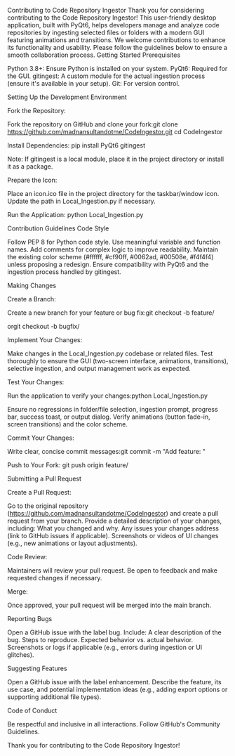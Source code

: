 Contributing to Code Repository Ingestor
Thank you for considering contributing to the Code Repository Ingestor! This user-friendly desktop application, built with PyQt6, helps developers manage and analyze code repositories by ingesting selected files or folders with a modern GUI featuring animations and transitions. We welcome contributions to enhance its functionality and usability. Please follow the guidelines below to ensure a smooth collaboration process.
Getting Started
Prerequisites

Python 3.8+: Ensure Python is installed on your system.
PyQt6: Required for the GUI.
gitingest: A custom module for the actual ingestion process (ensure it's available in your setup).
Git: For version control.

Setting Up the Development Environment

Fork the Repository:

Fork the repository on GitHub and clone your fork:git clone https://github.com/madnansultandotme/CodeIngestor.git
cd CodeIngestor




Install Dependencies:
pip install PyQt6 gitingest


Note: If gitingest is a local module, place it in the project directory or install it as a package.


Prepare the Icon:

Place an icon.ico file in the project directory for the taskbar/window icon. Update the path in Local_Ingestion.py if necessary.


Run the Application:
python Local_Ingestion.py



Contribution Guidelines
Code Style

Follow PEP 8 for Python code style.
Use meaningful variable and function names.
Add comments for complex logic to improve readability.
Maintain the existing color scheme (#ffffff, #cf90ff, #0062ad, #00508e, #f4f4f4) unless proposing a redesign.
Ensure compatibility with PyQt6 and the ingestion process handled by gitingest.

Making Changes

Create a Branch:

Create a new branch for your feature or bug fix:git checkout -b feature/<feature-name>

orgit checkout -b bugfix/<bug-name>




Implement Your Changes:

Make changes in the Local_Ingestion.py codebase or related files.
Test thoroughly to ensure the GUI (two-screen interface, animations, transitions), selective ingestion, and output management work as expected.


Test Your Changes:

Run the application to verify your changes:python Local_Ingestion.py


Ensure no regressions in folder/file selection, ingestion prompt, progress bar, success toast, or output dialog.
Verify animations (button fade-in, screen transitions) and the color scheme.


Commit Your Changes:

Write clear, concise commit messages:git commit -m "Add feature: <description>"




Push to Your Fork:
git push origin feature/<feature-name>



Submitting a Pull Request

Create a Pull Request:

Go to the original repository (https://github.com/madnansultandotme/CodeIngestor) and create a pull request from your branch.
Provide a detailed description of your changes, including:
What you changed and why.
Any issues your changes address (link to GitHub issues if applicable).
Screenshots or videos of UI changes (e.g., new animations or layout adjustments).




Code Review:

Maintainers will review your pull request.
Be open to feedback and make requested changes if necessary.


Merge:

Once approved, your pull request will be merged into the main branch.



Reporting Bugs

Open a GitHub issue with the label bug.
Include:
A clear description of the bug.
Steps to reproduce.
Expected behavior vs. actual behavior.
Screenshots or logs if applicable (e.g., errors during ingestion or UI glitches).



Suggesting Features

Open a GitHub issue with the label enhancement.
Describe the feature, its use case, and potential implementation ideas (e.g., adding export options or supporting additional file types).

Code of Conduct

Be respectful and inclusive in all interactions.
Follow GitHub's Community Guidelines.

Thank you for contributing to the Code Repository Ingestor!
